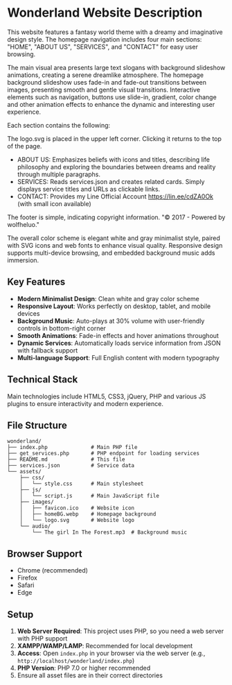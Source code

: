 # Wonderland Website Description

This website features a fantasy world theme with a dreamy and imaginative design style. The homepage navigation includes four main sections: "HOME", "ABOUT US", "SERVICES", and "CONTACT" for easy user browsing.

The main visual area presents large text slogans with background slideshow animations, creating a serene dreamlike atmosphere. The homepage background slideshow uses fade-in and fade-out transitions between images, presenting smooth and gentle visual transitions. Interactive elements such as navigation, buttons use slide-in, gradient, color change and other animation effects to enhance the dynamic and interesting user experience.

Each section contains the following:

The logo.svg is placed in the upper left corner. Clicking it returns to the top of the page.

- ABOUT US: Emphasizes beliefs with icons and titles, describing life philosophy and exploring the boundaries between dreams and reality through multiple paragraphs.
- SERVICES: Reads services.json and creates related cards. Simply displays service titles and URLs as clickable links.
- CONTACT: Provides my Line Official Account https://lin.ee/cdZA0Ok (with small icon available)

The footer is simple, indicating copyright information. "© 2017 - Powered by wolfheluo."

The overall color scheme is elegant white and gray minimalist style, paired with SVG icons and web fonts to enhance visual quality. Responsive design supports multi-device browsing, and embedded background music adds immersion.

## Key Features

- **Modern Minimalist Design**: Clean white and gray color scheme
- **Responsive Layout**: Works perfectly on desktop, tablet, and mobile devices
- **Background Music**: Auto-plays at 30% volume with user-friendly controls in bottom-right corner
- **Smooth Animations**: Fade-in effects and hover animations throughout
- **Dynamic Services**: Automatically loads service information from JSON with fallback support
- **Multi-language Support**: Full English content with modern typography

## Technical Stack

Main technologies include HTML5, CSS3, jQuery, PHP and various JS plugins to ensure interactivity and modern experience.

## File Structure

```
wonderland/
├── index.php              # Main PHP file
├── get_services.php       # PHP endpoint for loading services
├── README.md              # This file
├── services.json          # Service data
└── assets/
    ├── css/
    │   └── style.css      # Main stylesheet
    ├── js/
    │   └── script.js      # Main JavaScript file
    ├── images/
    │   ├── favicon.ico    # Website icon
    │   ├── homeBG.webp    # Homepage background
    │   └── logo.svg       # Website logo
    └── audio/
        └── The girl In The Forest.mp3  # Background music
```

## Browser Support

- Chrome (recommended)
- Firefox
- Safari
- Edge

## Setup

1. **Web Server Required**: This project uses PHP, so you need a web server with PHP support
2. **XAMPP/WAMP/LAMP**: Recommended for local development
3. **Access**: Open `index.php` in your browser via the web server (e.g., `http://localhost/wonderland/index.php`)
4. **PHP Version**: PHP 7.0 or higher recommended
5. Ensure all asset files are in their correct directories